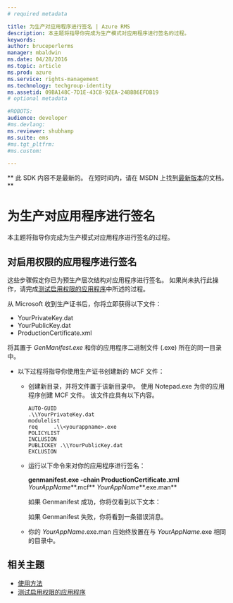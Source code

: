 ```yaml
---
# required metadata

title: 为生产对应用程序进行签名 | Azure RMS
description: 本主题将指导你完成为生产模式对应用程序进行签名的过程。
keywords:
author: bruceperlerms
manager: mbaldwin
ms.date: 04/28/2016
ms.topic: article
ms.prod: azure
ms.service: rights-management
ms.technology: techgroup-identity
ms.assetid: 09BA148C-7D1E-43C8-92EA-24BBB6EFDB19
# optional metadata

#ROBOTS:
audience: developer
#ms.devlang:
ms.reviewer: shubhamp
ms.suite: ems
#ms.tgt_pltfrm:
#ms.custom:

---
```

** 此 SDK 内容不是最新的。 在短时间内，请在 MSDN 上找到[最新版本](https://msdn.microsoft.com/library/windows/desktop/hh535290(v=vs.85).aspx)的文档。 **
# 为生产对应用程序进行签名

本主题将指导你完成为生产模式对应用程序进行签名的过程。

## 对启用权限的应用程序进行签名

这些步骤假定你已为预生产层次结构对应用程序进行签名。 如果尚未执行此操作，请完成[测试启用权限的应用程序](running-your-first-application.md)中所述的过程。

从 Microsoft 收到生产证书后，你将立即获得以下文件：

-   YourPrivateKey.dat
-   YourPublicKey.dat
-   ProductionCertificate.xml

将其置于 *GenManifest.exe* 和你的应用程序二进制文件 (.exe) 所在的同一目录中。

-   以下过程将指导你使用生产证书创建新的 MCF 文件：

    -   创建新目录，并将文件置于该新目录中。 使用 Notepad.exe 为你的应用程序创建 MCF 文件。 该文件应具有以下内容。

        ``` syntax
        AUTO-GUID
        .\\YourPrivateKey.dat
        modulelist
        req     .\\<yourappname>.exe
        POLICYLIST
        INCLUSION
        PUBLICKEY .\\YourPublicKey.dat
        EXCLUSION
        ```

    -   运行以下命令来对你的应用程序进行签名：

        **genmanifest.exe -chain ProductionCertificate.xml** *YourAppName***.mcf** *YourAppName***.exe.man**

        如果 Genmanifest 成功，你将仅看到以下文本：

        如果 Genmanifest 失败，你将看到一条错误消息。

    -   你的 *YourAppName*.exe.man 应始终放置在与 *YourAppName*.exe 相同的目录中。

## 相关主题

* [使用方法](how-to-use-msipc.md)
* [测试启用权限的应用程序](running-your-first-application.md)
 

 





<!--HONumber=Jun16_HO1-->


